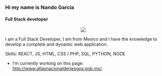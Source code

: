 ### Hi my name is Nando Garcia
#### Full Stack developer

<p align="center"> <img src="https://media.giphy.com/media/ftAyb0CG1FNAIZt4SO/giphy.gif"/> </p>
<!--  ![sci-net]  -->
I am a Full Stack Developer, I am from Mexico and I have the knowledge to develop a complete and dynamic web application.

Skills: REACT, JS, HTML, CSS    /     PHP, SQL, PYTHON, NODE

- I’m currently working on this page:
http://www.atlasnacionalderiesgos.gob.mx/


<!--
![Full Stack developer](https://arturssmirnovs.github.io/github-profile-readme-generator/images/banner.png)
**Nando-Garcia/nando-garcia** is a ✨ _special_ ✨ repository because its `README.md` (this file) appears on your GitHub profile.

Here are some ideas to get you started:

- 🔭 I’m currently working on ...
- 🌱 I’m currently learning ...
- 👯 I’m looking to collaborate on ...
- 🤔 I’m looking for help with ...
- 💬 Ask me about ...
- 📫 How to reach me: ...
- 😄 Pronouns: ...
- ⚡ Fun fact: ...
-->
